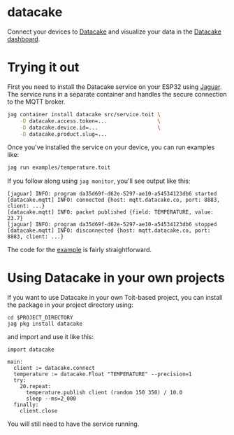 # datacake
Connect your devices to [Datacake](https://datacake.co/) and visualize your data in the 
[Datacake dashboard](https://app.datacake.de/).

# Trying it out
First you need to install the Datacake service on your ESP32 using 
[Jaguar](https://github.com/toitlang/jaguar). 
The service runs in a separate container and handles the secure connection
to the MQTT broker.

``` sh
jag container install datacake src/service.toit \
    -D datacake.access.token=...                \
    -D datacake.device.id=...                   \
    -D datacake.product.slug=...
```

Once you've installed the service on your device, you can run examples like:
    
``` sh
jag run examples/temperature.toit
```

If you follow along using `jag monitor`, you'll see output like this:

```
[jaguar] INFO: program da35d69f-d62e-5297-ae10-a54534123db6 started
[datacake.mqtt] INFO: connected {host: mqtt.datacake.co, port: 8883, client: ...}
[datacake.mqtt] INFO: packet published {field: TEMPERATURE, value: 23.7}
[jaguar] INFO: program da35d69f-d62e-5297-ae10-a54534123db6 stopped
[datacake.mqtt] INFO: disconnected {host: mqtt.datacake.co, port: 8883, client: ...}
```

The code for the [example](https://github.com/toitware/toit-datacake/blob/main/examples/temperature.toit) 
is fairly straightforward. 

# Using Datacake in your own projects
If you want to use Datacake in your own Toit-based project, you
can install the package in your project directory using:

```
cd $PROJECT_DIRECTORY
jag pkg install datacake
```

and import and use it like this:

```
import datacake

main:
  client := datacake.connect
  temperature := datacake.Float "TEMPERATURE" --precision=1
  try:
    20.repeat:
      temperature.publish client (random 150 350) / 10.0
      sleep --ms=2_000
  finally:
    client.close
```

You will still need to have the service running.
